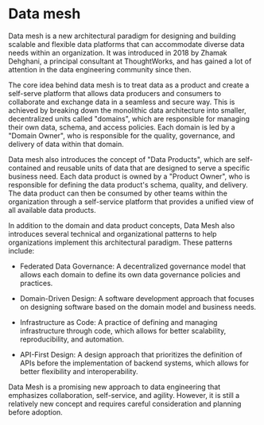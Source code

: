 # Data mesh

Data mesh is a new architectural paradigm for designing and building scalable and flexible data platforms that can accommodate diverse data needs within an organization. It was introduced in 2018 by Zhamak Dehghani, a principal consultant at ThoughtWorks, and has gained a lot of attention in the data engineering community since then.

The core idea behind data mesh is to treat data as a product and create a self-serve platform that allows data producers and consumers to collaborate and exchange data in a seamless and secure way. This is achieved by breaking down the monolithic data architecture into smaller, decentralized units called "domains", which are responsible for managing their own data, schema, and access policies. Each domain is led by a "Domain Owner", who is responsible for the quality, governance, and delivery of data within that domain.

Data mesh also introduces the concept of "Data Products", which are self-contained and reusable units of data that are designed to serve a specific business need. Each data product is owned by a "Product Owner", who is responsible for defining the data product's schema, quality, and delivery. The data product can then be consumed by other teams within the organization through a self-service platform that provides a unified view of all available data products.

In addition to the domain and data product concepts, Data Mesh also introduces several technical and organizational patterns to help organizations implement this architectural paradigm. These patterns include:

* Federated Data Governance: A decentralized governance model that allows each domain to define its own data governance policies and practices.

* Domain-Driven Design: A software development approach that focuses on designing software based on the domain model and business needs.

* Infrastructure as Code: A practice of defining and managing infrastructure through code, which allows for better scalability, reproducibility, and automation.

* API-First Design: A design approach that prioritizes the definition of APIs before the implementation of backend systems, which allows for better flexibility and interoperability.

Data Mesh is a promising new approach to data engineering that emphasizes collaboration, self-service, and agility. However, it is still a relatively new concept and requires careful consideration and planning before adoption.
